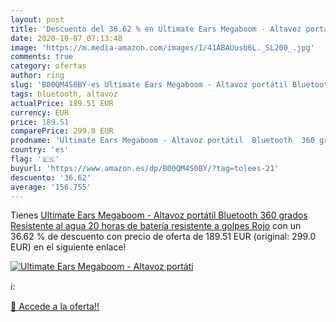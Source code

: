 ```yaml
---
layout: post
title: 'Descuento del 36.62 % en Ultimate Ears Megaboom - Altavoz portáti'
date: 2020-10-07 07:13:48
image: 'https://m.media-amazon.com/images/I/41ABAUusb6L._SL200_.jpg'
comments: true
category: ofertas
author: ring
slug: 'B00QM4S0BY-es Ultimate Ears Megaboom - Altavoz portátil Bluetooth 360...'
tags: bluetooth, altavoz
actualPrice: 189.51 EUR
currency: EUR
price: 189.51
comparePrice: 299.0 EUR
prodname: 'Ultimate Ears Megaboom - Altavoz portátil  Bluetooth  360 grados  Resistente al agua  20 horas de batería  resistente a golpes   Rojo'
country: 'es'
flag: '🇪🇸'
buyurl: 'https://www.amazon.es/dp/B00QM4S0BY/?tag=tolees-21'
descuento: '36.62'
average: '156.755'
---
```


Tienes [Ultimate Ears Megaboom - Altavoz portátil  Bluetooth  360 grados  Resistente al agua  20 horas de batería  resistente a golpes   Rojo](https://www.amazon.es/dp/B00QM4S0BY/?tag=tolees-21) con un 36.62 % de descuento con precio de oferta de 189.51 EUR (original: 299.0 EUR) en el siguiente enlace!

[![Ultimate Ears Megaboom - Altavoz portáti](https://m.media-amazon.com/images/I/41ABAUusb6L._SL200_.jpg)](https://www.amazon.es/dp/B00QM4S0BY/?tag=tolees-21)

ℹ️:


[🛒 Accede a la oferta!!](https://www.amazon.es/dp/B00QM4S0BY/?tag=tolees-21)
